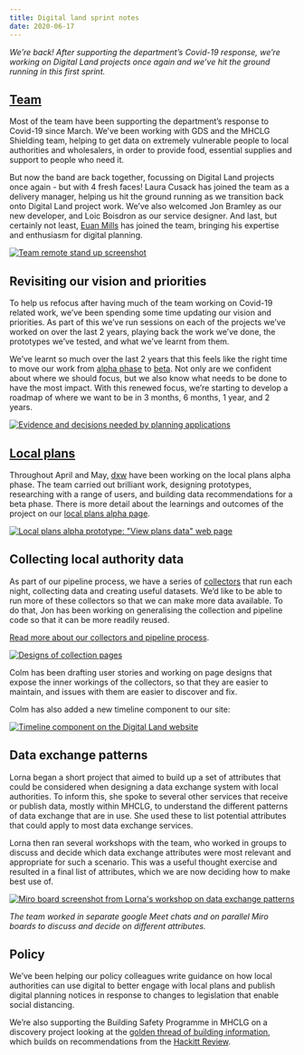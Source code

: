```yaml
---
title: Digital land sprint notes
date: 2020-06-17
---
```


_We’re back! After supporting the department’s Covid-19 response, we’re working on Digital Land projects once again and we’ve hit the ground running in this first sprint._

## [Team](https://digital-land.github.io/about/)

Most of the team have been supporting the department’s response to Covid-19 since March. We’ve been working with GDS and the MHCLG Shielding team, helping to get data on extremely vulnerable people to local authorities and wholesalers, in order to provide food, essential supplies and support to people who need it.

But now the band are back together, focussing on Digital Land projects once again - but with 4 fresh faces! Laura Cusack has joined the team as a delivery manager, helping us hit the ground running as we transition back onto Digital Land project work. We’ve also welcomed Jon Bramley as our new developer, and Loic Boisdron as our service designer. And last, but certainly not least, [Euan Mills](https://twitter.com/euanmills?ref_src=twsrc%5Egoogle%7Ctwcamp%5Eserp%7Ctwgr%5Eauthor) has joined the team, bringing his expertise and enthusiasm for digital planning.

<a data-flickr-embed="true" href="https://www.flickr.com/photos/182343195@N08/50016131086/in/dateposted-public/" title="Team remote stand up screenshot"><img src="https://live.staticflickr.com/65535/50016131086_603f55bc85_c.jpg" alt="Team remote stand up screenshot"></a>

## Revisiting our vision and priorities 
To help us refocus after having much of the team working on Covid-19 related work, we’ve been spending some time updating our vision and priorities. As part of this we’ve run sessions on each of the projects we’ve worked on over the last 2 years, playing back the work we’ve done, the prototypes we’ve tested, and what we’ve learnt from them. 

We’ve learnt so much over the last 2 years that this feels like the right time to move our work from [alpha phase](https://www.gov.uk/service-manual/agile-delivery/how-the-alpha-phase-works) to [beta](https://www.gov.uk/service-manual/agile-delivery/how-the-beta-phase-works).  Not only are we confident about where we should focus, but we also know what needs to be done to have the most impact. With this renewed focus, we’re starting to develop a roadmap of where we want to be in 3 months, 6 months, 1 year, and 2 years. 

<a href="https://www.flickr.com/photos/psd/49991856243/in/dateposted-public/" title="Evidence and decisions needed by planning applications"><img src="https://live.staticflickr.com/65535/49991856243_1c10074757_c.jpg" alt="Evidence and decisions needed by planning applications"></a>

## [Local plans](https://digital-land.github.io/project/local-plans/alpha/)

Throughout April and May, [dxw](https://www.dxw.com/) have been working on the local plans alpha phase. The team carried out brilliant work, designing prototypes, researching with a range of users, and building data recommendations for a beta phase. There is more detail about the learnings and outcomes of the project on our [local plans alpha page](https://digital-land.github.io/project/local-plans/alpha/).

<a data-flickr-embed="true" href="https://www.flickr.com/photos/182343195@N08/50016404047/in/dateposted-public/" title="Local plans alpha prototype: &quot;View plans data&quot; web page"><img src="https://live.staticflickr.com/65535/50016404047_63264d782a_c.jpg" alt="Local plans alpha prototype: &quot;View plans data&quot; web page"></a>

## Collecting local authority data

As part of our pipeline process, we have a series of [collectors](https://digital-land.github.io/guidance/pipeline/#1-collect) that run each night, collecting data and creating useful datasets. We’d like to be able to run more of these collectors so that we can make more data available. To do that, Jon has been working on generalising the collection and pipeline code so that it can be more readily reused.

[Read more about our collectors and pipeline process](https://digital-land.github.io/guidance/pipeline).

<a data-flickr-embed="true" href="https://www.flickr.com/photos/182343195@N08/50015642388/in/dateposted-public/" title="Designs of collection pages"><img src="https://live.staticflickr.com/65535/50015642388_33580f8b7b_c.jpg" alt="Designs of collection pages"></a>

Colm has been drafting user stories and working on page designs that expose the inner workings of the collectors, so that they are easier to maintain, and issues with them are easier to discover and fix. 

Colm has also added a new timeline component to our site:

<a data-flickr-embed="true" href="https://www.flickr.com/photos/182343195@N08/50015642348/in/dateposted-public/" title="Timeline component on the Digital Land website"><img src="https://live.staticflickr.com/65535/50015642348_1b40a23a7d_c.jpg" alt="Timeline component on the Digital Land website"></a>

## Data exchange patterns
Lorna began a short project that aimed to build up a set of attributes that could be considered when designing a data exchange system with local authorities. To inform this, she spoke to several other services that receive or publish data, mostly within MHCLG, to understand the different patterns of data exchange that are in use. She used these to list potential attributes that could apply to most data exchange services. 

Lorna then ran several workshops with the team, who worked in groups to discuss and decide which data exchange attributes were most relevant and appropriate for such a scenario. This was a useful thought exercise and resulted in a final list of attributes, which we are now deciding how to make best use of.

<a data-flickr-embed="true" href="https://www.flickr.com/photos/182343195@N08/50016431772/in/dateposted-public/" title="Miro board screenshot from Lorna&#x27;s workshop on data exchange patterns"><img src="https://live.staticflickr.com/65535/50016431772_2d3a0685b3_c.jpg" alt="Miro board screenshot from Lorna&#x27;s workshop on data exchange patterns"></a>

_The team worked in separate google Meet chats and on parallel Miro boards to discuss and decide on different attributes._

## Policy

We’ve been helping our policy colleagues write guidance on how local authorities can use digital to better engage with local plans and publish digital planning notices in response to changes to legislation that enable social distancing.

We’re also supporting the Building Safety Programme in MHCLG on a discovery project looking at the [golden thread of building information](https://digital-land.github.io/project/golden-thread-of-building-information/), which builds on recommendations from the [Hackitt Review](https://www.gov.uk/government/collections/independent-review-of-building-regulations-and-fire-safety-hackitt-review#:~:text=The%20Independent%20Review%20of%20Building,regulatory%20system%20for%20the%20future).  
